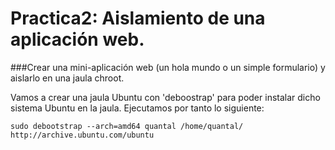 Practica2: Aislamiento de una aplicación web.
=========

###Crear una mini-aplicación web (un hola mundo o un simple formulario) y aislarlo en una jaula chroot.


Vamos a crear una jaula Ubuntu con 'deboostrap' para poder instalar dicho sistema Ubuntu en la jaula. Ejecutamos por tanto lo siguiente:

`sudo debootstrap --arch=amd64 quantal /home/quantal/   http://archive.ubuntu.com/ubuntu`
